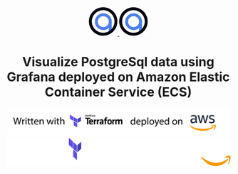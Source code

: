 <div align="center">
  <a href="https://optiop.org#gh-dark-mode-only">
    <img src="./docs/images/favi.optiop.dark.png#gh-light-mode-only" style="width: 64px">
  </a>
  <a href="https://optiop.org#gh-dark-mode-only">
    <img src="./docs/images/favi.optiop.dark.png#gh-dark-mode-only" style="width: 64px">
  </a>

  <h1>
  Visualize PostgreSql data using Grafana deployed on Amazon Elastic Container Service (ECS)
  </h1>

  <a href="https://optiop.org#gh-light-mode-only">
    <img src="./docs/images/banner.light.png#gh-light-mode-only" style="height: 64px">
  </a>
  <a href="https://coder.com#gh-dark-mode-only">
    <img src="./docs/images/banner.dark.png#gh-dark-mode-only" style="height: 64px">
  </a>

  <br>
  <br>
</div>
